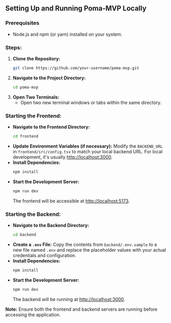 ## Setting Up and Running Poma-MVP Locally

### Prerequisites
* Node.js and npm (or yarn) installed on your system.

### Steps:

1. **Clone the Repository:**
   ```bash
   git clone https://github.com/your-username/poma-mvp.git
   ```
2. **Navigate to the Project Directory:**
   ```bash
   cd poma-mvp
   ```
3. **Open Two Terminals:**
   * Open two new terminal windows or tabs within the same directory.

### Starting the Frontend:

* **Navigate to the Frontend Directory:**
  ```bash
  cd frontend
  ```
* **Update Environment Variables (if necessary):**
  Modify the `BACKEND_URL` in `frontend/src/config.tsx` to match your local backend URL. For local development, it's usually [http://localhost:3000](http://localhost:3000).
* **Install Dependencies:**
  ```bash
  npm install
  ```
* **Start the Development Server:**
  ```bash
  npm run dev
  ```
  The frontend will be accessible at [http://localhost:5173](http://localhost:5173).

### Starting the Backend:

* **Navigate to the Backend Directory:**
  ```bash
  cd backend
  ```
* **Create a `.env` File:**
  Copy the contents from `backend/.env.sample` to a new file named `.env` and replace the placeholder values with your actual credentials and configuration.
* **Install Dependencies:**
  ```bash
  npm install
  ```
* **Start the Development Server:**
  ```bash
  npm run dev
  ```
  The backend will be running at [http://localhost:3000](http://localhost:3000).

**Note:** Ensure both the frontend and backend servers are running before accessing the application.
